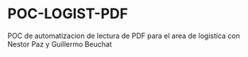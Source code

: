 # POC-LOGIST-PDF
POC de automatizacion de lectura de PDF para el area de logistica con Nestor Paz y Guillermo Beuchat
